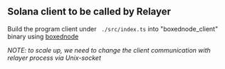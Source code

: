## Solana client to be called by Relayer

Build the program client under ` ./src/index.ts` into "boxednode\_client" binary using [boxednode](https://github.com/mongodb-js/boxednode?tab=readme-ov-file)

_NOTE: to scale up, we need to change the client communication with relayer process via Unix-socket_
